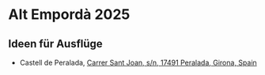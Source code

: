# Alt Empordà 2025
## Ideen für Ausflüge
* Castell de Peralada, [Carrer Sant Joan, s/n, 17491 Peralada, Girona, Spain](https://maps.app.goo.gl/6ttWprEQqZ5cMhm99)


